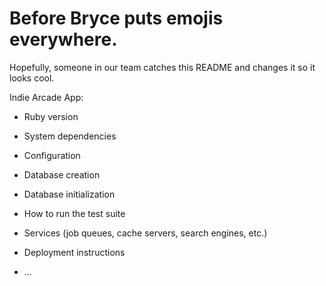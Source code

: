 # Before Bryce puts emojis everywhere.

Hopefully, someone in our team catches this README and changes it so it looks cool.

Indie Arcade App:

* Ruby version

* System dependencies

* Configuration

* Database creation

* Database initialization

* How to run the test suite

* Services (job queues, cache servers, search engines, etc.)

* Deployment instructions

* ...
